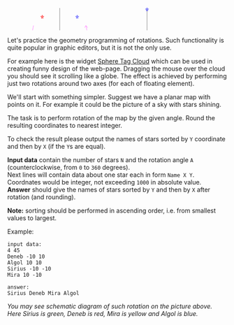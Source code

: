 <div>
<svg xmlns="http://www.w3.org/2000/svg" xmlns:xlink="http://www.w3.org/1999/xlink"
        version="1.1" width="950" height="160">
	<g fill="none" transform="translate(60,30)">
		<path d="M 20,20 l 2,8 -6,-5 8,0 -6,5 2,-8" stroke="#ff4444"/>
		<path d="M 100,20 l 2,8 -6,-5 8,0 -6,5 2,-8" stroke="#6666ff"/>
		<path d="M 20,100 l 2,8 -6,-5 8,0 -6,5 2,-8" stroke="#22ff22"/>
		<path d="M 100,100 l 2,8 -6,-5 8,0 -6,5 2,-8" stroke="#dddd00"/>
		<path d="M 60,4 l 0,120 M 0,64 l 120,0" stroke="grey"/>
		<path d="M 0,44 A 75,75 0,0,0 0,84 m -4,-5 l 4,5 3,-5" stroke="#ff88ff"/>
		<path d="M 120,84 A 75,75 0,0,0 120,44 m -3,5 l 3,-5 4,5" stroke="#ff88ff"/>
	</g>
	<g fill="none" transform="translate(260,30)">
		<path d="M 60,4 l 0,120 M 0,64 l 120,0" stroke="grey"/>
		<path d="M 4,60 l 2,8 -6,-5 8,0 -6,5 2,-8" stroke="#ff4444"/>
		<path d="M 60,3 l 2,8 -6,-5 8,0 -6,5 2,-8" stroke="#6666ff"/>
		<path d="M 60,117 l 2,8 -6,-5 8,0 -6,5 2,-8" stroke="#22ff22"/>
		<path d="M 117,60 l 2,8 -6,-5 8,0 -6,5 2,-8" stroke="#dddd00"/>
	</g>
</svg>
</div>

Let's practice the geometry programming of rotations. Such functionality is quite popular in graphic editors, but it
is not the only use.

For example here is the widget [Sphere Tag Cloud](http://jstagsphere.sourceforge.net/) which can be used in creating
funny design of the web-page. Dragging the mouse over the cloud you should see it scrolling like a globe. The effect
is achieved by performing just two rotations around two axes (for each of floating element).

We'll start with something simpler. Suggest we have a planar map with points on it. For example it could be the
picture of a sky with stars shining.

The task is to perform rotation of the map by the given angle. Round the resulting coordinates to nearest integer.

To check the result please output the names of stars
sorted by `Y` coordinate and then by `X` (if the `Y`s are equal).

**Input data** contain the number of stars `N` and the rotation angle `A`
(counterclockwise, from `0` to `360` degrees).  
Next lines will contain data about one star each in form `Name X Y`. Coordnates would be integer, not exceeding `1000`
in absolute value.  
**Answer** should give the names of stars sorted by `Y` and then by `X` after rotation (and rounding).

**Note:** sorting should be performed in ascending order, i.e. from smallest values to largest.

Example:

    input data:
	4 45
	Deneb -10 10
	Algol 10 10
	Sirius -10 -10
	Mira 10 -10
	
	answer:
	Sirius Deneb Mira Algol

*You may see schematic diagram of such rotation on the picture above. Here Sirius is green, Deneb is red, Mira is
yellow and Algol is blue.*